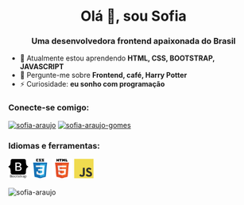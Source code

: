 <h1 align="center">Olá 👋, sou Sofia</h1>
  <h3 align="center">Uma desenvolvedora frontend apaixonada do Brasil</h3>

  <ul>
    <li>🌱 Atualmente estou aprendendo <strong>HTML, CSS, BOOTSTRAP, JAVASCRIPT</strong></li>
    <li>💬 Pergunte-me sobre <strong>Frontend, café, Harry Potter</strong></li>
    <li>⚡ Curiosidade: <strong>eu sonho com programação</strong></li>
  </ul>

  <h3 align="left">Conecte-se comigo:</h3>
  <p align="left">
    <a href="https://dev.to/sofia-araujo" target="_blank" rel="noopener noreferrer"><img src="https://raw.githubusercontent.com/rahuldkjain/github-profile-readme-generator/master/src/images/icons/Social/devto.svg" alt="sofia-araujo" height="30" width="40"></a>
    <a href="https://linkedin.com/in/sofia-araujo-gomes" target="_blank" rel="noopener noreferrer"><img src="https://raw.githubusercontent.com/rahuldkjain/github-profile-readme-generator/master/src/images/icons/Social/linked-in-alt.svg" alt="sofia-araujo-gomes" height="30" width="40"></a>
  </p>

  <h3 align="left">Idiomas e ferramentas:</h3>
  <p align="left">
    <a href="https://getbootstrap.com" target="_blank" rel="noopener noreferrer"><img src="https://raw.githubusercontent.com/devicons/devicon/master/icons/bootstrap/bootstrap-plain-wordmark.svg" alt="bootstrap" width="40" height="40"></a>
    <a href="https://www.w3schools.com/css/" target="_blank" rel="noopener noreferrer"><img src="https://raw.githubusercontent.com/devicons/devicon/master/icons/css3/css3-original-wordmark.svg" alt="css3" width="40" height="40"></a>
    <a href="https://www.w3.org/html/" target="_blank" rel="noopener noreferrer"><img src="https://raw.githubusercontent.com/devicons/devicon/master/icons/html5/html5-original-wordmark.svg" alt="html5" width="40" height="40"></a>
    <a href="https://developer.mozilla.org/en-US/docs/Web/JavaScript" target="_blank" rel="noopener noreferrer"><img src="https://raw.githubusercontent.com/devicons/devicon/master/icons/javascript/javascript-original.svg" alt="javascript" width="40" height="40"></a>
  </p>

  <p><img align="center" src="https://github-readme-stats.vercel.app/api?username=sofia-araujo&show_icons=true&locale=en" alt="sofia-araujo"></p>
